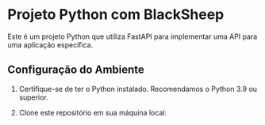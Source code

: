 # Projeto Python com BlackSheep

Este é um projeto Python que utiliza FastAPI para implementar uma API para uma aplicação específica.

## Configuração do Ambiente

1. Certifique-se de ter o Python instalado. Recomendamos o Python 3.9 ou superior.

2. Clone este repositório em sua máquina local: